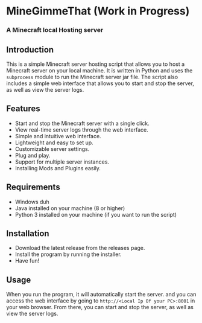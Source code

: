 # MineGimmeThat (Work in Progress)

### A Minecraft local Hosting server

## Introduction

This is a simple Minecraft server hosting script that allows you to host a Minecraft server on your local machine. It is written in Python and uses the `subprocess` module to run the Minecraft server jar file. The script also includes a simple web interface that allows you to start and stop the server, as well as view the server logs.

## Features

- Start and stop the Minecraft server with a single click.
- View real-time server logs through the web interface.
- Simple and intuitive web interface.
- Lightweight and easy to set up.
- Customizable server settings.
- Plug and play.
- Support for multiple server instances.
- Installing Mods and Plugins easily.

## Requirements

- Windows duh
- Java installed on your machine (8 or higher)
- Python 3 installed on your machine (if you want to run the script)

## Installation

- Download the latest release from the releases page.
- Install the program by running the installer.
- Have fun!

## Usage

When you run the program, it will automatically start the server. and you can access the web interface by going to `http://<Local Ip Of your PC>:8001` in your web browser. From there, you can start and stop the server, as well as view the server logs.
